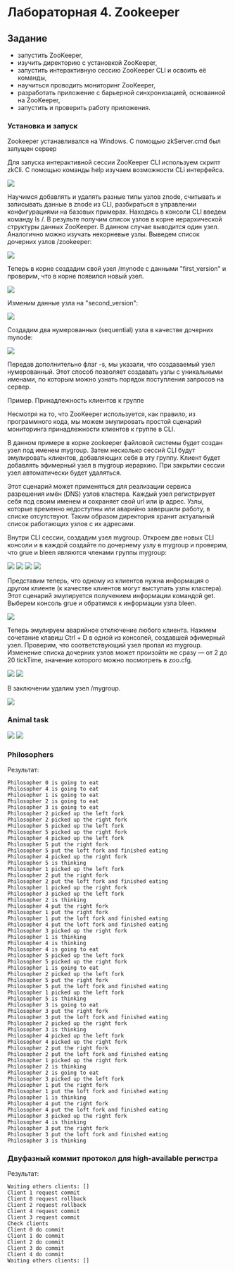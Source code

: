 # Лабораторная 4. Zookeeper

## Задание
- запустить ZooKeeper,
- изучить директорию с установкой ZooKeeper,
- запустить интерактивную сессию ZooKeeper CLI и освоить её команды,
- научиться проводить мониторинг ZooKeeper,
- разработать приложение с барьерной синхронизацией, основанной на ZooKeeper,
- запустить и проверить работу приложения.

### Установка и запуск
Zookeeper устанавливался на Windows. С помощью zkServer.cmd был запущен сервер

Для запуска интерактивной сессии ZooKeeper CLI используем скрипт zkCli. С помощью команды help изучаем возможности CLi интерфейса.

![](images/zookeeper_help.jpg)

Научимся добавлять и удалять разные типы узлов znode, считывать и записывать данные в znode из CLI, разбираться в управлении конфигурациями на базовых примерах. Находясь в консоли CLI введем команду ls /. В результе получим список узлов в корне иерархической структуры данных ZooKeeper. В данном случае выводится один узел. Аналогично можно изучать некорневые узлы. Выведем список дочерних узлов /zookeeper:

![](images/zookeeper_ls.jpg)

Теперь в корне создадим свой узел /mynode с данными "first_version" и проверим, что в корне появился новый узел.

![](images/create_mynode.jpg)

Изменим данные узла на "second_version":

![](images/stat_mynode.jpg)

Создадим два нумерованных (sequential) узла в качестве дочерних mynode:

![](images/children_mynode.jpg)

Передав дополнительно флаг -s, мы указали, что создаваемый узел нумерованный. Этот способ позволяет создавать узлы с уникальными именами, по которым можно узнать порядок поступления запросов на сервер.

Пример. Принадлежность клиентов к группе

Несмотря на то, что ZooKeeper используется, как правило, из программного кода, мы можем эмулировать простой сценарий мониторинга принадлежности клиентов к группе в CLI.

В данном примере в корне zookeeper файловой системы будет создан узел под именем mygroup. Затем несколько сессий CLI будут эмулировать клиентов, добавляющих себя в эту группу. Клиент будет добавлять эфимерный узел в mygroup иерархию. При закрытии сессии узел автоматически будет удаляться.

Этот сценарий может применяться для реализации сервиса разрешения имён (DNS) узлов кластера. Каждый узел регистрирует себя под своим именем и сохраняет свой url или ip адрес. Узлы, которые временно недоступны или аварийно завершили работу, в списке отсутствуют. Таким образом директория хранит актуальный список работающих узлов с их адресами.

Внутри CLI сессии, создадим узел mygroup. Откроем две новых CLI консоли и в каждой создайте по дочернему узлу в mygroup и проверим, что grue и bleen являются членами группы mygroup:

![](images/create_mygroup.png)
![](images/bleen.jpg)
![](images/grue.jpg)
![](images/grue_and_bleen_are_here.png)

Представим теперь, что одному из клиентов нужна информация о другом клиенте (к качестве клиентов могут выступать узлы кластера). Этот сценарий эмулируется получением информации командой get. Выберем консоль grue и обратимся к информации узла bleen.

![](images/get_bleen_from_grue.jpg)

Теперь эмулируем аварийное отключение любого клиента. Нажмем сочетание клавиш Ctrl + D в одной из консолей, создавшей эфимерный узел.
Проверим, что соответствующий узел пропал из mygroup. Изменение списка дочерних узлов может произойти не сразу — от 2 до 20 tickTime, значение которого можно посмотреть в zoo.cfg.

![](images/ctrl_D_bleen.jpg)
![](images/only_grue_left.jpg)

В заключении удалим узел /mygroup.

![](images/delete_my_group.jpg)

### Animal task
![](images/monkey_is_running.jpg)
![](images/tiger_is_running.jpg)

### Philosophers

Результат:
```
Philosopher 0 is going to eat
Philosopher 4 is going to eat
Philosopher 1 is going to eat
Philosopher 2 is going to eat
Philosopher 3 is going to eat
Philosopher 2 picked up the left fork
Philosopher 2 picked up the right fork
Philosopher 5 picked up the left fork
Philosopher 5 picked up the right fork
Philosopher 4 picked up the left fork
Philosopher 5 put the right fork
Philosopher 5 put the loft fork and finished eating
Philosopher 4 picked up the right fork
Philosopher 5 is thinking
Philosopher 1 picked up the left fork
Philosopher 2 put the right fork
Philosopher 2 put the loft fork and finished eating
Philosopher 1 picked up the right fork
Philosopher 3 picked up the left fork
Philosopher 2 is thinking
Philosopher 4 put the right fork
Philosopher 1 put the right fork
Philosopher 1 put the loft fork and finished eating
Philosopher 4 put the loft fork and finished eating
Philosopher 3 picked up the right fork
Philosopher 1 is thinking
Philosopher 4 is thinking
Philosopher 4 is going to eat
Philosopher 5 picked up the left fork
Philosopher 5 picked up the right fork
Philosopher 1 is going to eat
Philosopher 2 picked up the left fork
Philosopher 5 put the right fork
Philosopher 5 put the loft fork and finished eating
Philosopher 1 picked up the left fork
Philosopher 5 is thinking
Philosopher 3 is going to eat
Philosopher 3 put the right fork
Philosopher 3 put the loft fork and finished eating
Philosopher 2 picked up the right fork
Philosopher 3 is thinking
Philosopher 4 picked up the left fork
Philosopher 4 picked up the right fork
Philosopher 2 put the right fork
Philosopher 2 put the loft fork and finished eating
Philosopher 1 picked up the right fork
Philosopher 2 is thinking
Philosopher 2 is going to eat
Philosopher 3 picked up the left fork
Philosopher 1 put the right fork
Philosopher 1 put the loft fork and finished eating
Philosopher 1 is thinking
Philosopher 4 put the right fork
Philosopher 4 put the loft fork and finished eating
Philosopher 3 picked up the right fork
Philosopher 4 is thinking
Philosopher 3 put the right fork
Philosopher 3 put the loft fork and finished eating
Philosopher 3 is thinking
```

### Двуфазный коммит протокол для high-available регистра
Результат:

```
Waiting others clients: []
Client 1 request commit
Client 0 request rollback
Client 2 request rollback
Client 4 request commit
Client 3 request commit
Check clients
Client 0 do commit
Client 1 do commit
Client 2 do commit
Client 3 do commit
Client 4 do commit
Waiting others clients: []
```
